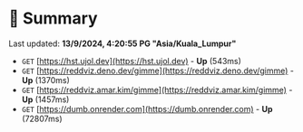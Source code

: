 # 📖 Summary
Last updated: **13/9/2024, 4:20:55 PG "Asia/Kuala_Lumpur"**

- `GET` [https://hst.ujol.dev](https://hst.ujol.dev) - **Up** (543ms)
- `GET` [https://reddviz.deno.dev/gimme](https://reddviz.deno.dev/gimme) - **Up** (1370ms)
- `GET` [https://reddviz.amar.kim/gimme](https://reddviz.amar.kim/gimme) - **Up** (1457ms)
- `GET` [https://dumb.onrender.com](https://dumb.onrender.com) - **Up** (72807ms)
